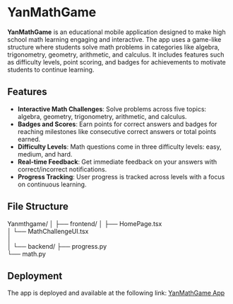 
# YanMathGame

**YanMathGame** is an educational mobile application designed to make high school math learning engaging and interactive. The app uses a game-like structure where students solve math problems in categories like algebra, trigonometry, geometry, arithmetic, and calculus. It includes features such as difficulty levels, point scoring, and badges for achievements to motivate students to continue learning.

## Features

- **Interactive Math Challenges**: Solve problems across five topics: algebra, geometry, trigonometry, arithmetic, and calculus.
- **Badges and Scores**: Earn points for correct answers and badges for reaching milestones like consecutive correct answers or total points earned.
- **Difficulty Levels**: Math questions come in three difficulty levels: easy, medium, and hard.
- **Real-time Feedback**: Get immediate feedback on your answers with correct/incorrect notifications.
- **Progress Tracking**: User progress is tracked across levels with a focus on continuous learning.

## File Structure

Yanmthgame/
│
├── frontend/
│   ├── HomePage.tsx  
│   └──  MathChallengeUI.tsx  
│   
│
└── backend/
   ├── progress.py  
   └── math.py  

## Deployment

The app is deployed and available at the following link: [YanMathGame App](https://joyyan.databutton.app/joyyan)
